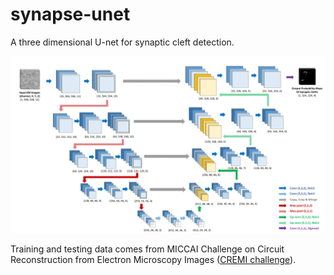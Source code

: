 # synapse-unet
A three dimensional U-net for synaptic cleft detection. 

![image](https://github.com/zudi-lin/synapse-unet/raw/master/img/unet_synapse.png)

Training and testing data comes from MICCAI Challenge on Circuit Reconstruction from Electron Microscopy Images ([CREMI challenge](https://cremi.org)).
